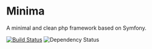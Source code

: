 Minima
======

A minimal and clean php framework based on Symfony.

[![Build Status](https://travis-ci.org/voxsim/minima.svg?branch=master)](https://travis-ci.org/voxsim/minima)
![Dependency Status](https://www.versioneye.com/user/projects/5583e43636386100150002f2/badge.svg)
